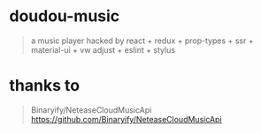 # doudou-music
> a music player hacked by react + redux + prop-types + ssr + material-ui + vw adjust + eslint + stylus
# thanks to
> Binaryify/NeteaseCloudMusicApi
> https://github.com/Binaryify/NeteaseCloudMusicApi
